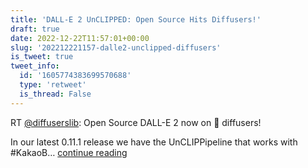 ```yaml
---
title: 'DALL-E 2 UnCLIPPED: Open Source Hits Diffusers!'
draft: true
date: 2022-12-22T11:57:01+00:00
slug: '202212221157-dalle2-unclipped-diffusers'
is_tweet: true
tweet_info:
  id: '1605774383699570688'
  type: 'retweet'
  is_thread: False
---
```




RT [@diffuserslib](https://x.com/diffuserslib): Open Source DALL-E 2 now on 🧨 diffusers!

In our latest 0.11.1 release we have the UnCLIPPipeline that works with #KakaoB… [continue reading](https://x.com/sytelus/status/1605774383699570688)
